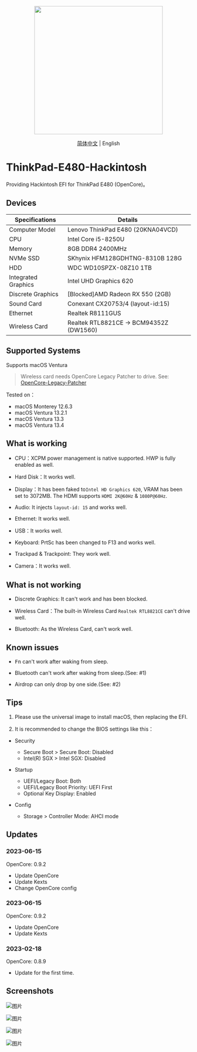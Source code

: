 <div align="center">
<img src="https://img.skk.moe/2020/02/01/15deff1c-62cc-45b9-aac2-2f6bb9a4350b.jpg" width="350px">
  
[简体中文](README.md) | English
</div>

# ThinkPad-E480-Hackintosh

Providing Hackintosh EFI for ThinkPad E480 (OpenCore)。

## Devices

|Specifications|Details|
|-|-|
|Computer Model|Lenovo ThinkPad E480 (20KNA04VCD)|
|CPU|Intel Core i5-8250U|
|Memory|8GB DDR4 2400MHz|
|NVMe SSD|SKhynix HFM128GDHTNG-8310B 128G|
|HDD|WDC WD10SPZX-08Z10 1TB|
|Integrated Graphics|Intel UHD Graphics 620|
|Discrete Graphics|[Blocked]AMD Radeon RX 550 (2GB)|
|Sound Card|Conexant CX20753/4 (layout-id:15)|
|Ethernet|Realtek R8111GUS|
|Wireless Card|Realtek RTL8821CE -> BCM94352Z (DW1560)|

## Supported Systems

Supports macOS Ventura
> Wireless card needs OpenCore Legacy Patcher to drive. See: [OpenCore-Legacy-Patcher](https://github.com/dortania/OpenCore-Legacy-Patcher/pull/1077)

Tested on：

- macOS Monterey 12.6.3
- macOS Ventura 13.2.1
- macOS Ventura 13.3
- macOS Ventura 13.4

## What is working

- CPU：XCPM power management is native supported. HWP is fully enabled as well.

- Hard Disk：It works well.

- Display：It has been faked to`Intel HD Graphics 620`, VRAM has been set to 3072MB. The HDMI supports `HDMI 2K@60Hz` & `1080P@60Hz`.

- Audio: It injects `layout-id: 15` and works well.

- Ethernet: It works well.

- USB：It works well.

- Keyboard: PrtSc has been changed to F13 and works well.

- Trackpad & Trackpoint: They work well.

- Camera：It works well.

## What is not working

- Discrete Graphics: It can't work and has been blocked.

- Wireless Card：The built-in Wireless Card `Realtek RTL8821CE` can't drive well.

- Bluetooth: As the Wireless Card, can't work well.

## Known issues

- <kbd>Fn</kbd> can't work after waking from sleep.

- Bluetooth can't work after waking from sleep.(See: #1)

- Airdrop can only drop by one side.(See: #2)

## Tips

1. Please use the universal image to install macOS, then replacing the EFI.

2. It is recommended to change the BIOS settings like this：

- Security
  - Secure Boot > Secure Boot: Disabled
  - Intel(R) SGX > Intel SGX: Disabled

- Startup
  - UEFI/Legacy Boot: Both
  - UEFI/Legacy Boot Priority: UEFI First
  - Optional Key Display: Enabled

- Config
  - Storage > Controller Mode: AHCI mode

## Updates

### 2023-06-15
OpenCore: 0.9.2
- Update OpenCore
- Update Kexts
- Change OpenCore config

### 2023-06-15
OpenCore: 0.9.2
- Update OpenCore
- Update Kexts

### 2023-02-18
OpenCore: 0.8.9
- Update for the first time.

## Screenshots

![图片](https://user-images.githubusercontent.com/65167412/219908060-64258a9c-de23-4fb4-b590-dd35989c57f3.png)

![图片](https://user-images.githubusercontent.com/65167412/219908090-a21a9a7f-a8e2-4354-905f-701dc8978fd7.png)

![图片](https://user-images.githubusercontent.com/65167412/219908105-016aa70d-f014-4c8d-a0c1-8bfd7836a1d1.png)

![图片](https://user-images.githubusercontent.com/65167412/219908160-77dabe60-b898-42dd-9043-0040800f16af.png)
